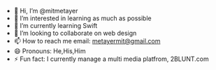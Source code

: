 - 👋 Hi, I’m @mitmetayer
- 👀 I’m interested in learning as much as possible 
- 🌱 I’m currently learning Swift
- 💞️ I’m looking to collaborate on web design
- 📫 How to reach me email: metayermit@gmail.com
- 😄 Pronouns: He,His,Him
- ⚡ Fun fact: I currently manage a multi media platfrom, 2BLUNT.com

<!---
mitmetayer/mitmetayer is a ✨ special ✨ repository because its `README.md` (this file) appears on your GitHub profile.
You can click the Preview link to take a look at your changes.
--->
